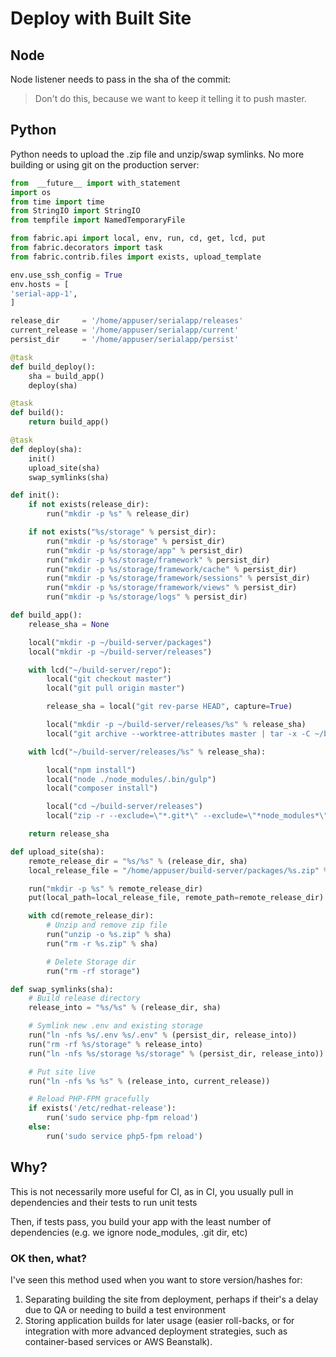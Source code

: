 # Deploy with Built Site

## Node

Node listener needs to pass in the sha of the commit:

> Don't do this, because we want to keep it telling it to push master.

<!--
```javascript
gitHubHandler.on('push', function (event)
{
    console.log(
        'Received a push event for %s to %s, sha: %s',
        event.payload.repository.name,
        event.payload.ref,
        event.payload.after
    )

    // Test what our reference actually is!
    if( event.payload.ref == 'refs/heads/master' )
    {
        queue_deploy(event.payload.after);
    }
});

function queue_deploy(sha)
{
    var params = {
        MessageBody: JSON.stringify({
            time: Math.floor(new Date() / 1000),
            sha: sha
        }),
        QueueUrl: process.env.QUEUE_URL
    };

    sqs.sendMessage(params, function(err, data)
    {
        if (err)
        {
            console.log(err, err.stack);
        } else
        {
            console.log('Job Sent', data);
        }
    });
}
```
-->

## Python

Python needs to upload the .zip file and unzip/swap symlinks. No more building or using git on the production server:

```python
from  __future__ import with_statement
import os
from time import time
from StringIO import StringIO
from tempfile import NamedTemporaryFile

from fabric.api import local, env, run, cd, get, lcd, put
from fabric.decorators import task
from fabric.contrib.files import exists, upload_template

env.use_ssh_config = True
env.hosts = [
'serial-app-1',
]

release_dir     = '/home/appuser/serialapp/releases'
current_release = '/home/appuser/serialapp/current'
persist_dir     = '/home/appuser/serialapp/persist'

@task
def build_deploy():
    sha = build_app()
    deploy(sha)

@task 
def build():
    return build_app()

@task
def deploy(sha):
    init()
    upload_site(sha)
    swap_symlinks(sha)

def init():
    if not exists(release_dir):
        run("mkdir -p %s" % release_dir)

    if not exists("%s/storage" % persist_dir):
        run("mkdir -p %s/storage" % persist_dir)
        run("mkdir -p %s/storage/app" % persist_dir)
        run("mkdir -p %s/storage/framework" % persist_dir)
        run("mkdir -p %s/storage/framework/cache" % persist_dir)
        run("mkdir -p %s/storage/framework/sessions" % persist_dir)
        run("mkdir -p %s/storage/framework/views" % persist_dir)
        run("mkdir -p %s/storage/logs" % persist_dir)

def build_app():
    release_sha = None

    local("mkdir -p ~/build-server/packages")
    local("mkdir -p ~/build-server/releases")

    with lcd("~/build-server/repo"):
        local("git checkout master")
        local("git pull origin master")

        release_sha = local("git rev-parse HEAD", capture=True)

        local("mkdir -p ~/build-server/releases/%s" % release_sha)
        local("git archive --worktree-attributes master | tar -x -C ~/build-server/releases/%s" % release_sha)

    with lcd("~/build-server/releases/%s" % release_sha):

        local("npm install")
        local("node ./node_modules/.bin/gulp")
        local("composer install")

        local("cd ~/build-server/releases")
        local("zip -r --exclude=\"*.git*\" --exclude=\"*node_modules*\" ~/build-server/packages/%s.zip ./*" % release_sha)

    return release_sha

def upload_site(sha):
    remote_release_dir = "%s/%s" % (release_dir, sha)
    local_release_file = "/home/appuser/build-server/packages/%s.zip" % sha

    run("mkdir -p %s" % remote_release_dir)
    put(local_path=local_release_file, remote_path=remote_release_dir)

    with cd(remote_release_dir):
        # Unzip and remove zip file
        run("unzip -o %s.zip" % sha)
        run("rm -r %s.zip" % sha)

        # Delete Storage dir
        run("rm -rf storage")

def swap_symlinks(sha):
    # Build release directory
    release_into = "%s/%s" % (release_dir, sha)

    # Symlink new .env and existing storage
    run("ln -nfs %s/.env %s/.env" % (persist_dir, release_into))
    run("rm -rf %s/storage" % release_into)
    run("ln -nfs %s/storage %s/storage" % (persist_dir, release_into))

    # Put site live
    run("ln -nfs %s %s" % (release_into, current_release))

    # Reload PHP-FPM gracefully
    if exists('/etc/redhat-release'):
        run('sudo service php-fpm reload')
    else:
        run('sudo service php5-fpm reload')
```

## Why?

This is not necessarily more useful for CI, as in CI, you usually pull in dependencies and their tests to run unit tests

Then, if tests pass, you build your app with the least number of dependencies (e.g. we ignore node_modules, .git dir, etc)

### OK then, what?

I've seen this method used when you want to store version/hashes for:

1. Separating building the site from deployment, perhaps if their's a delay due to QA or needing to build a test environment
2. Storing application builds for later usage (easier roll-backs, or for integration with more advanced deployment strategies, such as container-based services or AWS Beanstalk).





